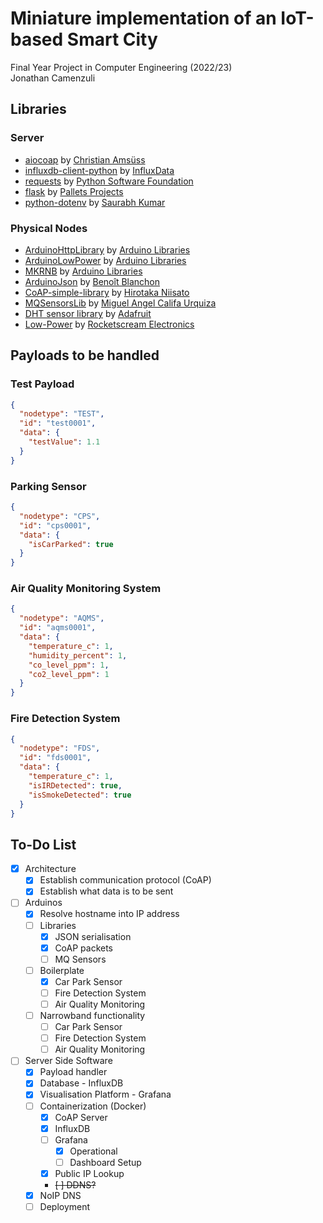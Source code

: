 # Miniature implementation of an IoT-based Smart City

Final Year Project in Computer Engineering (2022/23)\
Jonathan Camenzuli

## Libraries

### Server

- [aiocoap](https://github.com/chrysn/aiocoap) by [Christian Amsüss](https://github.com/chrysn)
- [influxdb-client-python](https://github.com/influxdata/influxdb-client-python) by [InfluxData](https://github.com/influxdata)
- [requests](https://github.com/psf/requests) by [Python Software Foundation](https://github.com/psf)
- [flask](https://github.com/pallets/flask) by [Pallets Projects](https://github.com/pallets)
- [python-dotenv](https://github.com/theskumar/python-dotenv) by [Saurabh Kumar](https://github.com/theskumar)

### Physical Nodes

- [ArduinoHttpLibrary](https://github.com/arduino-libraries/ArduinoHttpClient) by [Arduino Libraries](https://github.com/arduino-libraries)
- [ArduinoLowPower](https://github.com/arduino-libraries/ArduinoLowPower) by [Arduino Libraries](https://github.com/arduino-libraries)
- [MKRNB](https://github.com/arduino-libraries/MKRNB) by [Arduino Libraries](https://github.com/arduino-libraries)
- [ArduinoJson](https://github.com/bblanchon/ArduinoJson) by [Benoît Blanchon](https://github.com/bblanchon)
- [CoAP-simple-library](https://github.com/hirotakaster/CoAP-simple-library) by [Hirotaka Niisato](https://github.com/hirotakaster)
- [MQSensorsLib](https://github.com/miguel5612/MQSensorsLib) by [Miguel Angel Califa Urquiza](https://github.com/miguel5612)
- [DHT sensor library](https://github.com/adafruit/DHT-sensor-library) by [Adafruit](https://github.com/adafruit)
- [Low-Power](https://github.com/rocketscream/Low-Power) by [Rocketscream Electronics](https://github.com/rocketscream)

## Payloads to be handled

### Test Payload

```json
{
  "nodetype": "TEST",
  "id": "test0001",
  "data": {
    "testValue": 1.1
  }
}
```

### Parking Sensor

```json
{
  "nodetype": "CPS",
  "id": "cps0001",
  "data": {
    "isCarParked": true
  }
}
```

### Air Quality Monitoring System

```json
{
  "nodetype": "AQMS",
  "id": "aqms0001",
  "data": {
    "temperature_c": 1,
    "humidity_percent": 1,
    "co_level_ppm": 1,
    "co2_level_ppm": 1
  }
}
```

### Fire Detection System

```json
{
  "nodetype": "FDS",
  "id": "fds0001",
  "data": {
    "temperature_c": 1,
    "isIRDetected": true,
    "isSmokeDetected": true
  }
}
```

## To-Do List

- [x] Architecture
  - [x] Establish communication protocol (CoAP)
  - [x] Establish what data is to be sent
- [ ] Arduinos
  - [x] Resolve hostname into IP address
  - [ ] Libraries
    - [x] JSON serialisation
    - [x] CoAP packets
    - [ ] MQ Sensors
  - [ ] Boilerplate
    - [x] Car Park Sensor
    - [ ] Fire Detection System
    - [ ] Air Quality Monitoring
  - [ ] Narrowband functionality
    - [ ] Car Park Sensor
    - [ ] Fire Detection System
    - [ ] Air Quality Monitoring
- [ ] Server Side Software
  - [x] Payload handler
  - [x] Database - InfluxDB
  - [x] Visualisation Platform - Grafana
  - [ ] Containerization (Docker)
    - [x] CoAP Server
    - [x] InfluxDB
    - [ ] Grafana
      - [x] Operational
      - [ ] Dashboard Setup
    - [x] Public IP Lookup
    - ~~[ ] DDNS?~~
  - [x] NoIP DNS
  - [ ] Deployment
